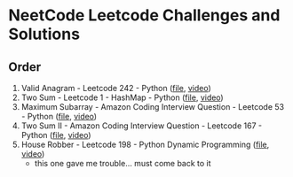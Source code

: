 # NeetCode Leetcode Challenges and Solutions

## Order

1. Valid Anagram - Leetcode 242 - Python ([file](valid_anagram.py), [video](https://www.youtube.com/watch?v=9UtInBqnCgA&list=PLot-Xpze53lfQmTEztbgdp8ALEoydvnRQ&index=1&pp=iAQB))
2. Two Sum - Leetcode 1 - HashMap - Python ([file](two_sum.py), [video](https://youtu.be/KLlXCFG5TnA?si=VhEclYjizg9oNkBE))
3. Maximum Subarray - Amazon Coding Interview Question - Leetcode 53 - Python ([file](maximum_subarray.py), [video](https://www.youtube.com/watch?v=5WZl3MMT0Eg&list=PLot-Xpze53lfQmTEztbgdp8ALEoydvnRQ&index=4))
4. Two Sum II - Amazon Coding Interview Question - Leetcode 167 - Python ([file](two_sum_II.py), [video](https://www.youtube.com/watch?v=cQ1Oz4ckceM&list=PLot-Xpze53lfQmTEztbgdp8ALEoydvnRQ&index=4))
5. House Robber - Leetcode 198 - Python Dynamic Programming ([file](house_robber.py), [video](https://youtu.be/73r3KWiEvyk?si=MBnP3vyDVdMw83UO))
   - this one gave me trouble... must come back to it
